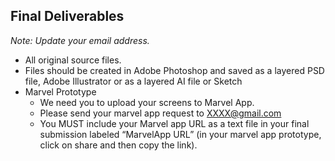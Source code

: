 ## Final Deliverables
_Note: Update your email address._

- All original source files.
- Files should be created in Adobe Photoshop and saved as a layered PSD file, Adobe Illustrator or as a layered AI file or Sketch
- Marvel Prototype
    - We need you to upload your screens to Marvel App.
    - Please send your marvel app request to XXXX@gmail.com 
    - You MUST include your Marvel app URL as a text file in your final submission labeled “MarvelApp URL” (in your marvel app prototype, click on share and then copy the link).